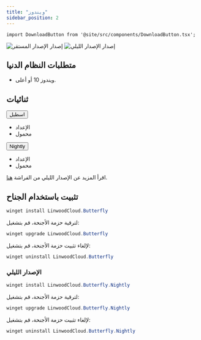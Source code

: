 ```yaml
---
title: "ويندوز"
sidebar_position: 2
---
```


```mdx-code-block
import DownloadButton from '@site/src/components/DownloadButton.tsx';
```

![إصدار الإصدار المستقر](https://img.shields.io/badge/dynamic/yaml?color=c4840d&label=Stable&query=%24.version&url=https%3A%2F%2Fraw.githubusercontent.com%2FLinwoodCloud%2Fbutterfly%2Fstable%2Fapp%2Fpubspec.yaml&style=for-the-badge) ![إصدار الإصدار الليلي](https://img.shields.io/badge/dynamic/yaml?color=f7d28c&label=Nightly&query=%24.version&url=https%3A%2F%2Fraw.githubusercontent.com%2FLinwoodCloud%2Fbutterfly%2Fnightly%2Fapp%2Fpubspec.yaml&style=for-the-badge)

## متطلبات النظام الدنيا

* ويندوز 10 أو أعلى.

## ثنائيات

<div className="row margin-bottom--lg padding--sm">
<div className="dropdown dropdown--hoverable margin--sm">
  <button className="button button--outline button--info button--lg">اسطبل</button>
  <ul className="dropdown__menu">
    <li>
      <DownloadButton after="/downloads/post-windows" className="dropdown__link" href="https://github.com/LinwoodCloud/butterfly/releases/download/stable/linwood-butterfly-windows-setup.exe">
        الإعداد
      </DownloadButton>
    </li>
    <li>
      <DownloadButton after="/downloads/post-windows" className="dropdown__link" href="https://github.com/LinwoodCloud/butterfly/releases/download/stable/linwood-butterfly-windows.zip">
        محمول
      </DownloadButton>
    </li>
  </ul>
</div>
<div className="dropdown dropdown--hoverable margin--sm">
  <button className="button button--outline button--danger button--lg">Nightly</button>
  <ul className="dropdown__menu">
    <li>
      <DownloadButton after="/downloads/post-windows" className="dropdown__link" href="https://github.com/LinwoodCloud/butterfly/releases/download/nightly/linwood-butterfly-windows-setup.exe">
        الإعداد
      </DownloadButton>
    </li>
    <li>
      <DownloadButton after="/downloads/post-windows" className="dropdown__link" href="https://github.com/LinwoodCloud/butterfly/releases/download/nightly/linwood-butterfly-windows.zip">
        محمول
      </DownloadButton>
    </li>
  </ul>
</div>
</div>

اقرأ المزيد عن الإصدار الليلي من الفراشة [هنا](/nightly).

## تثبيت باستخدام الجناح

```powershell
winget install LinwoodCloud.Butterfly
```

لترقية حزمة الأجنحة، قم بتشغيل:

```powershell
winget upgrade LinwoodCloud.Butterfly
```

لإلغاء تثبيت حزمة الأجنحة، قم بتشغيل:

```powershell
winget uninstall LinwoodCloud.Butterfly
```

### الإصدار الليلي

```powershell
winget install LinwoodCloud.Butterfly.Nightly
```

لترقية حزمة الأجنحة، قم بتشغيل:

```powershell
winget upgrade LinwoodCloud.Butterfly.Nightly
```

لإلغاء تثبيت حزمة الأجنحة، قم بتشغيل:

```powershell
winget uninstall LinwoodCloud.Butterfly.Nightly
```
